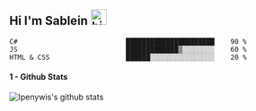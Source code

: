 ## Hi I'm Sablein <img src="https://user-images.githubusercontent.com/1303154/88677602-1635ba80-d120-11ea-84d8-d263ba5fc3c0.gif" width="28px" alt="hi">

 
 
<!-- TODO: Add last video link -->




<!-- TODO: Make technologies links takes you to repositories -->





<!--START_SECTION:waka-->
```text
C#                           ██████████████████████    90 % 
JS                           █████████████▒░░░░░░░░    60 % 
HTML & CSS                   ██████░░░░░░░░░░░░░░░░    20 %  
```
<!--END_SECTION:waka-->

#### 1 - Github Stats

![Ipenywis's github stats](https://github-readme-stats.vercel.app/api?username=Sablein&count_private=true&theme=radical&hide=contribs,prs)


</details>
